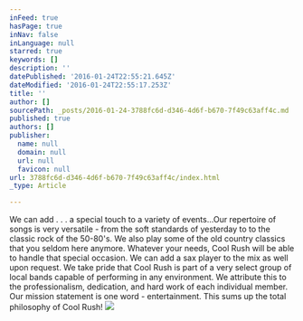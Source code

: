 ```yaml
---
inFeed: true
hasPage: true
inNav: false
inLanguage: null
starred: true
keywords: []
description: ''
datePublished: '2016-01-24T22:55:21.645Z'
dateModified: '2016-01-24T22:55:17.253Z'
title: ''
author: []
sourcePath: _posts/2016-01-24-3788fc6d-d346-4d6f-b670-7f49c63aff4c.md
published: true
authors: []
publisher:
  name: null
  domain: null
  url: null
  favicon: null
url: 3788fc6d-d346-4d6f-b670-7f49c63aff4c/index.html
_type: Article

---
```

We can add . . . a special touch to a variety of
events...Our repertoire of songs is very versatile - from the soft standards of
yesterday to to the classic rock of the 50-80's. We also play some of the old country classics that you seldom here anymore.
Whatever your needs, Cool Rush will be able to handle that special occasion. We
can add a sax player to the mix as well upon request. We take pride that Cool
Rush is part of a very select group of local bands capable of performing in any
environment. We attribute this to the professionalism, dedication, and hard
work of each individual member. Our mission statement is one word -
entertainment. This sums up the total philosophy of Cool Rush!
![](https://the-grid-user-content.s3-us-west-2.amazonaws.com/950b9739-8927-4f23-8131-65006268159a.jpg)